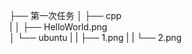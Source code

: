 ├── 第一次任务
│   ├── cpp   
|   │   ├── HelloWorld.png      
│   └── ubuntu
|   |   ├── 1.png
|   |   └── 2.png
